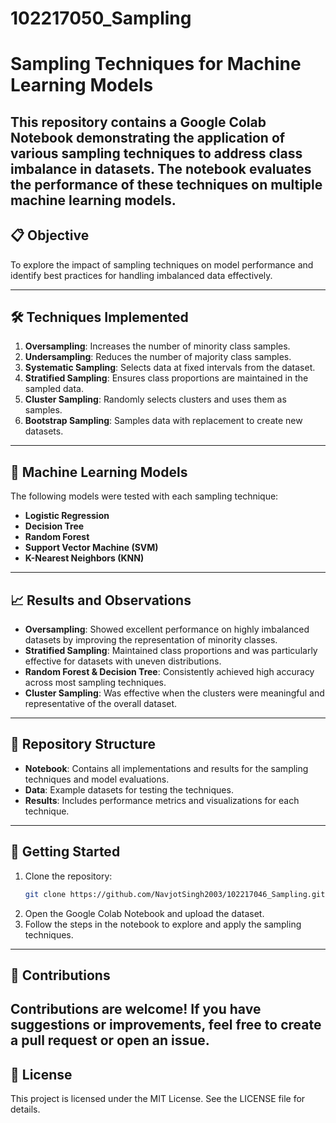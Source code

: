 # 102217050_Sampling
# Sampling Techniques for Machine Learning Models

This repository contains a Google Colab Notebook demonstrating the application of various sampling techniques to address class imbalance in datasets. The notebook evaluates the performance of these techniques on multiple machine learning models.
---

## 📋 Objective

To explore the impact of sampling techniques on model performance and identify best practices for handling imbalanced data effectively.


---

## 🛠 Techniques Implemented

1. **Oversampling**: Increases the number of minority class samples.
2. **Undersampling**: Reduces the number of majority class samples.
3. **Systematic Sampling**: Selects data at fixed intervals from the dataset.
4. **Stratified Sampling**: Ensures class proportions are maintained in the sampled data.
5. **Cluster Sampling**: Randomly selects clusters and uses them as samples.
6. **Bootstrap Sampling**: Samples data with replacement to create new datasets.

---

## 🤖 Machine Learning Models

The following models were tested with each sampling technique:
- **Logistic Regression**
- **Decision Tree**
- **Random Forest**
- **Support Vector Machine (SVM)**
- **K-Nearest Neighbors (KNN)**

---

## 📈 Results and Observations

- **Oversampling**: Showed excellent performance on highly imbalanced datasets by improving the representation of minority classes.
- **Stratified Sampling**: Maintained class proportions and was particularly effective for datasets with uneven distributions.
- **Random Forest & Decision Tree**: Consistently achieved high accuracy across most sampling techniques.
- **Cluster Sampling**: Was effective when the clusters were meaningful and representative of the overall dataset.

---

## 📂 Repository Structure

- **Notebook**: Contains all implementations and results for the sampling techniques and model evaluations.
- **Data**: Example datasets for testing the techniques.
- **Results**: Includes performance metrics and visualizations for each technique.

---

## 🚀 Getting Started

1. Clone the repository:
   ```bash
   git clone https://github.com/NavjotSingh2003/102217046_Sampling.git
   ```
2. Open the Google Colab Notebook and upload the dataset.
3. Follow the steps in the notebook to explore and apply the sampling techniques.

---

## 🙌 Contributions

Contributions are welcome! If you have suggestions or improvements, feel free to create a pull request or open an issue.
---

## 📜 License

This project is licensed under the MIT License. See the LICENSE file for details.
